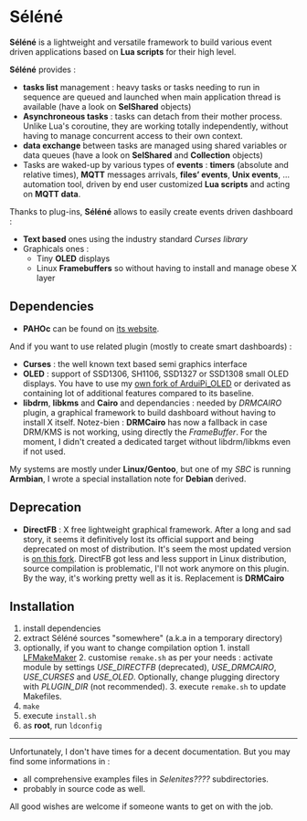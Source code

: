 # Séléné

**Séléné** is a lightweight and versatile framework to build various event driven applications based on **Lua scripts** for their high level.

**Séléné** provides :
* **tasks list** management : heavy tasks or tasks needing to run in sequence are queued and launched when main application thread is available (have a look on **SelShared** objects)
* **Asynchroneous tasks** : tasks can detach from their mother process. Unlike Lua's coroutine, they are working totally independently, without having to manage concurrent access to their own context.
* **data exchange** between tasks are managed using shared variables or data queues (have a look on **SelShared** and **Collection** objects)
* Tasks are waked-up by various types of **events** : **timers** (absolute and relative times), **MQTT** messages arrivals, **files’ events**, **Unix events**, … 
automation tool, driven by end user customized **Lua scripts** and acting on **MQTT data**.

Thanks to plug-ins, **Séléné** allows to easily create events driven dashboard :
* **Text based** ones using the industry standard *Curses library*
* Graphicals ones :
	* Tiny **OLED** displays
	* Linux **Framebuffers** so without having to install and manage obese X layer  

Dependencies
------------

  -	**PAHOc** can be found on [its website](https://eclipse.org/paho/clients/c/).

And if you want to use related plugin (mostly to create smart dashboards) :
  -	**Curses** : the well known text based semi graphics interface
  -	**OLED** : support of SSD1306, SH1106, SSD1327 or SSD1308 small OLED displays. You have to use my [own fork of ArduiPi_OLED](https://github.com/destroyedlolo/ArduiPi_OLED) or derivated as containing lot of additional features compared to its baseline.
  - **libdrm**, **libkms** and **Cairo** and dependancies : needed by *DRMCAIRO* plugin, a graphical framework to build dashboard without having to install X itself.
Notez-bien : **DRMCairo** has now a fallback in case DRM/KMS is not working, using directly the *FrameBuffer*. For the moment, I didn't created a dedicated target without libdrm/libkms even if not used.

My systems are mostly under **Linux/Gentoo**, but one of my *SBC* is running **Armbian**, I wrote a special installation note for **Debian** derived.


Deprecation
-----------

  -	**DirectFB** : X free lightweight graphical framework. After a long and sad story, it seems it definitively lost its official support and being deprecated on most of distribution. It's seem the most updated version is [on this fork](https://github.com/darrengarvey/directfb). DirectFB got less and less support in Linux distribution, source compilation is problematic, I'll not work anymore on this plugin. By the way, it's working pretty well as it is. Replacement is **DRMCairo**

Installation
------------

  1. install dependencies
  2. extract Séléné sources "somewhere" (a.k.a in a temporary directory)
  3. optionally, if you want to change compilation option
    1. install [LFMakeMaker](https://github.com/destroyedlolo/LFMakeMaker)
	2. customise `remake.sh` as per your needs : activate module by settings *USE_DIRECTFB* (deprecated), *USE_DRMCAIRO*, *USE_CURSES* and *USE_OLED*. Optionally, change plugging directory with *PLUGIN_DIR* (not recommended).
	3. execute `remake.sh` to update Makefiles.
  4. `make`
  5. execute `install.sh`
  6. as **root**, run `ldconfig`

---

Unfortunately, I don't have times for a decent documentation. But you may find some informations in :
- all comprehensive examples files in *Selenites????* subdirectories.
- probably in source code as well.

All good wishes are welcome if someone wants to get on with the job.
